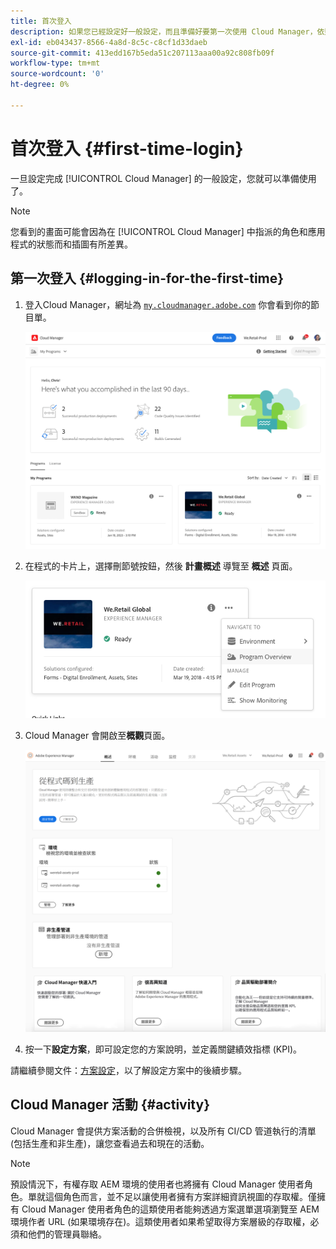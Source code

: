 ```yaml
---
title: 首次登入
description: 如果您已經設定好一般設定，而且準備好要第一次使用 Cloud Manager，依照本頁面的說明進行。
exl-id: eb043437-8566-4a8d-8c5c-c8cf1d33daeb
source-git-commit: 413edd167b5eda51c207113aaa00a92c808fb09f
workflow-type: tm+mt
source-wordcount: '0'
ht-degree: 0%

---
```



# 首次登入 {#first-time-login}

一旦設定完成 [!UICONTROL Cloud Manager] 的一般設定，您就可以準備使用了。

>[!NOTE]
>
>您看到的畫面可能會因為在 [!UICONTROL Cloud Manager] 中指派的角色和應用程式的狀態而和插圖有所差異。

## 第一次登入 {#logging-in-for-the-first-time}

1. 登入Cloud Manager，網址為 [`my.cloudmanager.adobe.com`](https://my.cloudmanager.adobe.com/) 你會看到你的節目單。

   ![Cloud Manager主控台](/help/assets/cloud-manager-console.png)

1. 在程式的卡片上，選擇刪節號按鈕，然後 **計畫概述** 導覽至 **概述** 頁面。

   ![Cloud Manager 選項](/help/assets/program-overview-option.png)

1. Cloud Manager 會開啟至&#x200B;**概觀**&#x200B;頁面。

   ![Cloud Manager 概觀頁面](/help/assets/FirstLogin1.png)

1. 按一下&#x200B;**設定方案**，即可設定您的方案說明，並定義關鍵績效指標 (KPI)。

請繼續參閱文件：[方案設定](/help/getting-started/program-setup.md)，以了解設定方案中的後續步驟。

## Cloud Manager 活動 {#activity}

Cloud Manager 會提供方案活動的合併檢視，以及所有 CI/CD 管道執行的清單 (包括生產和非生產)，讓您查看過去和現在的活動。

>[!NOTE]
>
>預設情況下，有權存取 AEM 環境的使用者也將擁有 Cloud Manager 使用者角色。單就這個角色而言，並不足以讓使用者擁有方案詳細資訊視圖的存取權。僅擁有 Cloud Manager 使用者角色的這類使用者能夠透過方案選單選項瀏覽至 AEM 環境作者 URL (如果環境存在)。這類使用者如果希望取得方案層級的存取權，必須和他們的管理員聯絡。
